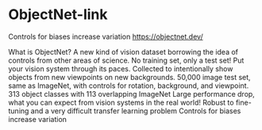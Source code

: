 # ObjectNet-link
Controls for biases increase variation
https://objectnet.dev/

What is ObjectNet?
A new kind of vision dataset borrowing the idea of controls from other areas of science.
No training set, only a test set! Put your vision system through its paces.
Collected to intentionally show objects from new viewpoints on new backgrounds.
50,000 image test set, same as ImageNet, with controls for rotation, background, and viewpoint.
313 object classes with 113 overlapping ImageNet
Large performance drop, what you can expect from vision systems in the real world!
Robust to fine-tuning and a very difficult transfer learning problem
Controls for biases increase variation
